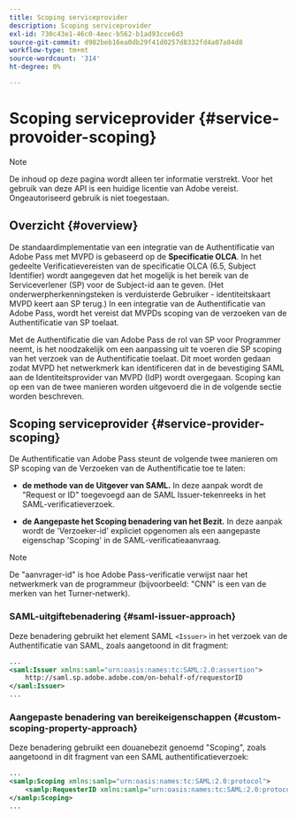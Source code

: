 ```yaml
---
title: Scoping serviceprovider
description: Scoping serviceprovider
exl-id: 730c43e1-46c0-4eec-b562-b1ad93cce6d3
source-git-commit: d982beb16ea0db29f41d0257d8332fd4a07a84d8
workflow-type: tm+mt
source-wordcount: '314'
ht-degree: 0%

---
```


# Scoping serviceprovider {#service-provoider-scoping}

>[!NOTE]
>
>De inhoud op deze pagina wordt alleen ter informatie verstrekt. Voor het gebruik van deze API is een huidige licentie van Adobe vereist. Ongeautoriseerd gebruik is niet toegestaan.

## Overzicht {#overview}

De standaardimplementatie van een integratie van de Authentificatie van Adobe Pass met MVPD is gebaseerd op de **Specificatie OLCA**. In het gedeelte Verificatievereisten van de specificatie OLCA (6.5, Subject Identifier) wordt aangegeven dat het mogelijk is het bereik van de Serviceverlener (SP) voor de Subject-id aan te geven. (Het onderwerpherkenningsteken is verduisterde Gebruiker - identiteitskaart MVPD keert aan SP terug.)  In een integratie van de Authentificatie van Adobe Pass, wordt het vereist dat MVPDs scoping van de verzoeken van de Authentificatie van SP toelaat.

Met de Authentificatie die van Adobe Pass de rol van SP voor Programmer neemt, is het noodzakelijk om een aanpassing uit te voeren die SP scoping van het verzoek van de Authentificatie toelaat.  Dit moet worden gedaan zodat MVPD het netwerkmerk kan identificeren dat in de bevestiging SAML aan de Identiteitsprovider van MVPD (IdP) wordt overgegaan.  Scoping kan op een van de twee manieren worden uitgevoerd die in de volgende sectie worden beschreven.

## Scoping serviceprovider {#service-provider-scoping}

De Authentificatie van Adobe Pass steunt de volgende twee manieren om SP scoping van de Verzoeken van de Authentificatie toe te laten:

* **de methode van de Uitgever van SAML.** In deze aanpak wordt de &quot;Request or ID&quot; toegevoegd aan de SAML Issuer-tekenreeks in het SAML-verificatieverzoek.

* **de Aangepaste het Scoping benadering van het Bezit.** In deze aanpak wordt de &#39;Verzoeker-id&#39; expliciet opgenomen als een aangepaste eigenschap &#39;Scoping&#39; in de SAML-verificatieaanvraag.

>[!NOTE]
>
>De &quot;aanvrager-id&quot; is hoe Adobe Pass-verificatie verwijst naar het netwerkmerk van de programmeur (bijvoorbeeld: &quot;CNN&quot; is een van de merken van het Turner-netwerk).

### SAML-uitgiftebenadering {#saml-issuer-approach}

Deze benadering gebruikt het element SAML `<Issuer>` in het verzoek van de Authentificatie van SAML, zoals aangetoond in dit fragment:

```xml
...
<saml:Issuer xmlns:saml="urn:oasis:names:tc:SAML:2.0:assertion">
    http://saml.sp.adobe.adobe.com/on-behalf-of/requestorID
</saml:Issuer>
...
```

### Aangepaste benadering van bereikeigenschappen {#custom-scoping-property-approach}

Deze benadering gebruikt een douanebezit genoemd &quot;Scoping&quot;, zoals aangetoond in dit fragment van een SAML authentificatieverzoek:

```xml
...
<samlp:Scoping xmlns:samlp="urn:oasis:names:tc:SAML:2.0:protocol">
    <samlp:RequesterID xmlns:samlp="urn:oasis:names:tc:SAML:2.0:protocol">requestorID</samlp:RequesterID>
</samlp:Scoping>
...
```

<!--
>[!RELATEDINFORMATION]
>* [MVPD Authentication](/help/authentication/authn-usecase.md)
>* **OLCA Specification**
-->
